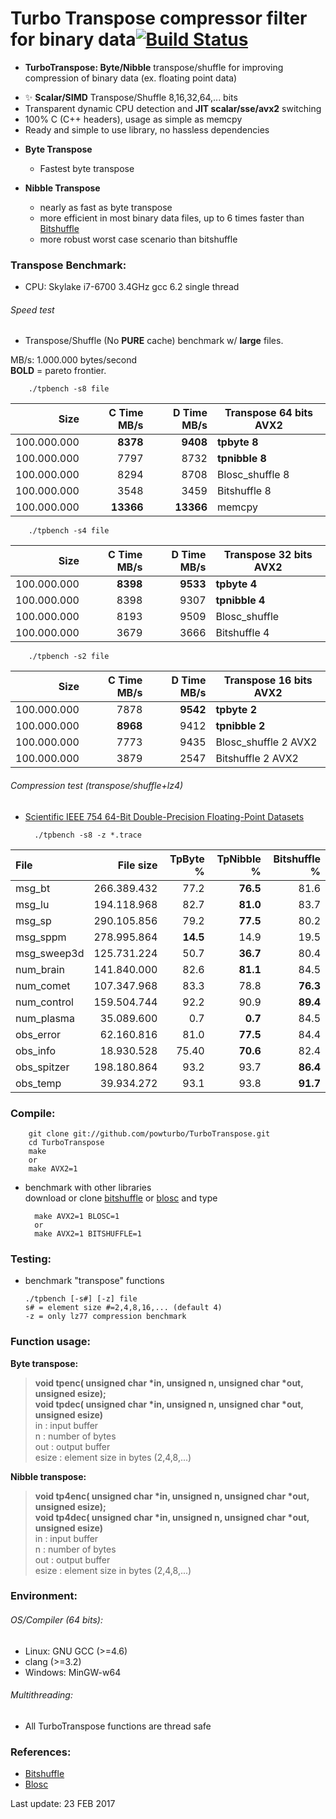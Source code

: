 Turbo Transpose compressor filter for binary data[![Build Status](https://travis-ci.org/powturbo/TurboTranspose.svg?branch=master)](https://travis-ci.org/powturbo/TurboTranspose)
=================================================
+ **TurboTranspose: Byte/Nibble** transpose/shuffle for improving compression of binary data (ex. floating point data)
 - :sparkles: **Scalar/SIMD** Transpose/Shuffle 8,16,32,64,... bits 
 - Transparent dynamic CPU detection and **JIT scalar/sse/avx2** switching
 - 100% C (C++ headers), usage as simple as memcpy
 - Ready and simple to use library, no hassless dependencies

+ **Byte Transpose**
  - Fastest byte transpose

+ **Nibble Transpose** 
  - nearly as fast as byte transpose 
  - more efficient in most binary data files, up to 6 times faster than [Bitshuffle](https://github.com/kiyo-masui/bitshuffle)
  - more robust worst case scenario than bitshuffle
  
### Transpose Benchmark:
- CPU: Skylake i7-6700 3.4GHz gcc 6.2 single thread 

###### Speed test
- Transpose/Shuffle (No **PURE** cache) benchmark w/ **large** files.

MB/s: 1.000.000 bytes/second<br> 
**BOLD** = pareto frontier.<br>

        ./tpbench -s8 file
|Size |C Time MB/s|D Time MB/s|Transpose 64 bits **AVX2**|
|----------:|------:|------:|-----------------------------------|
|100.000.000|**8378**|**9408**|**tpbyte 8**|
|100.000.000|7797|8732|**tpnibble 8**|
|100.000.000|8294|8708|Blosc_shuffle 8 |
|100.000.000|3548|3459|Bitshuffle 8|
|100.000.000|**13366**|**13366**|memcpy|

        ./tpbench -s4 file
|Size |C Time MB/s|D Time MB/s|Transpose 32 bits **AVX2**|
|----------:|------:|------:|-----------------------------------|
|100.000.000|**8398**|**9533**|**tpbyte 4**|
|100.000.000|8398|9307|**tpnibble 4**|
|100.000.000|8193|9509|Blosc_shuffle|
|100.000.000|3679|3666|Bitshuffle 4|

        ./tpbench -s2 file
|Size |C Time MB/s|D Time MB/s|Transpose 16 bits **AVX2**|
|----------:|------:|------:|-----------------------------------|
|100.000.000|7878|**9542**|**tpbyte 2**|
|100.000.000|**8968**|9412|**tpnibble 2**|
|100.000.000|7773|9435|Blosc_shuffle 2 AVX2|
|100.000.000|3879|2547|Bitshuffle 2 AVX2|

###### Compression test (transpose/shuffle+lz4)
- [Scientific IEEE 754 64-Bit Double-Precision Floating-Point Datasets](http://cs.txstate.edu/~burtscher/research/datasets/FPdouble/)

        ./tpbench -s8 -z *.trace
|File|File size|TpByte %|TpNibble %|Bitshuffle %|
|:-------------|---------:|------:|-----:|-----:|
msg_bt|266.389.432|77.2|**76.5**|81.6|
msg_lu|194.118.968|82.7|**81.0**|83.7|
msg_sp|290.105.856|79.2|**77.5**|80.2|
msg_sppm|278.995.864|**14.5**|14.9|19.5|
msg_sweep3d|125.731.224|50.7|**36.7**|80.4|
num_brain|141.840.000|82.6|**81.1**|84.5|
num_comet|107.347.968|83.3|78.8|**76.3**|
num_control|159.504.744|92.2|90.9|**89.4**|
num_plasma|35.089.600|0.7|**0.7**|84.5|
obs_error|62.160.816|81.0|**77.5**|84.4|
obs_info|18.930.528|75.40|**70.6**|82.4|
obs_spitzer|198.180.864|93.2|93.7|**86.4**|
obs_temp|39.934.272|93.1|93.8|**91.7**|


### Compile:

  		git clone git://github.com/powturbo/TurboTranspose.git
        cd TurboTranspose
  		make
        or
  		make AVX2=1
		
+ benchmark with other libraries<br />
  download or clone [bitshuffle](https://github.com/kiyo-masui/bitshuffle) or [blosc](https://github.com/Blosc/c-blosc) and type

		make AVX2=1 BLOSC=1
		or
		make AVX2=1 BITSHUFFLE=1


### Testing:
  + benchmark "transpose" functions <br />

        ./tpbench [-s#] [-z] file
		s# = element size #=2,4,8,16,... (default 4) 
		-z = only lz77 compression benchmark 


### Function usage:

  **Byte transpose:** 
  >**void tpenc(      unsigned char *in, unsigned n, unsigned char *out, unsigned esize);<br>
  void tpdec(      unsigned char *in, unsigned n, unsigned char *out, unsigned esize)**<br />
  in     : input buffer<br />
  n      : number of bytes<br />
  out    : output buffer<br />
  esize  : element size in bytes (2,4,8,...)<br />

   
  **Nibble transpose:** 
  >**void tp4enc(      unsigned char *in, unsigned n, unsigned char *out, unsigned esize);<br>
  void tp4dec(      unsigned char *in, unsigned n, unsigned char *out, unsigned esize)**<br />
  in     : input buffer<br />
  n      : number of bytes<br />
  out    : output buffer<br />
  esize  : element size in bytes (2,4,8,...)<br />

### Environment:

###### OS/Compiler (64 bits):
- Linux: GNU GCC (>=4.6)
- clang (>=3.2)
- Windows: MinGW-w64

###### Multithreading:
- All TurboTranspose functions are thread safe

### References:
- [Bitshuffle](https://github.com/kiyo-masui/bitshuffle)
- [Blosc](https://github.com/Blosc/c-blosc)

Last update:  23 FEB 2017

